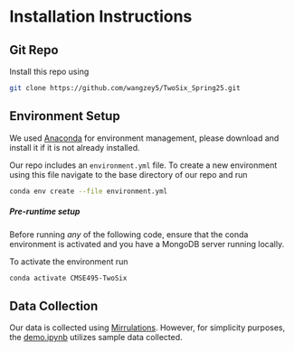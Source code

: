 # Installation Instructions

## Git Repo

Install this repo using
```bash
git clone https://github.com/wangzey5/TwoSix_Spring25.git
```

## Environment Setup

We used [Anaconda](https://www.anaconda.com/) for environment management, please download and install it if it is not already installed.

Our repo includes an `environment.yml` file. To create a new environment using this file navigate to the base directory of our repo and run
```bash
conda env create --file environment.yml
```

##### Pre-runtime setup

Before running *any* of the following code, ensure that the conda environment is activated and you have a MongoDB server running locally.

To activate the environment run
```bash
conda activate CMSE495-TwoSix
```

## Data Collection


Our data is collected using [Mirrulations](https://github.com/MoravianUniversity/mirrulations). However, for simplicity purposes, the [demo.ipynb](https://github.com/wangzey5/TwoSix_Spring25/blob/main/demo.ipynb) utilizes sample data collected. 



